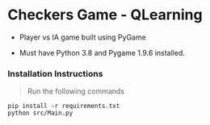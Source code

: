 # Checkers Game - QLearning

* Player vs IA game built using PyGame

* Must have Python 3.8 and Pygame 1.9.6 installed.

### Installation Instructions

> Run the following commands
```commandline
pip install -r requirements.txt
python src/Main.py
```